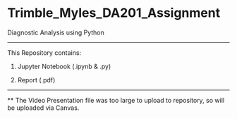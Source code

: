 # Trimble_Myles_DA201_Assignment
Diagnostic Analysis using Python

-------------------------

This Repository contains:

1. Jupyter Notebook (.ipynb & .py)

2. Report (.pdf)

-------------------------

** The Video Presentation file was too large to upload to repository, so will be uploaded via Canvas.
